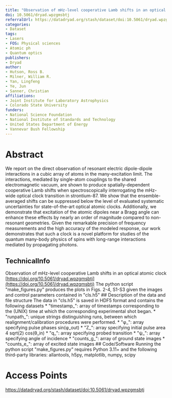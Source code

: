 ```yaml
---
title: "Observation of mHz-level cooperative Lamb shifts in an optical atomic clock"
doi: 10.5061/dryad.wpzgmsbtj
referralUrl: https://datadryad.org/stash/dataset/doi:10.5061/dryad.wpzgmsbtj
categories:
- Dataset
tags:
- Lasers
- FOS: Physical sciences
- Atomic ph
- Quantum optics
publishers:
- Dryad
author:
- Hutson, Ross B.
- Milner, William R.
- Yan, Lingfeng
- Ye, Jun
- Sanner, Christian
affiliations:
- Joint Institute for Laboratory Astrophysics
- Colorado State University
funders:
- National Science Foundation
- National Institute of Standards and Technology
- United States Department of Energy
- Vannevar Bush Fellowship
---
```


# Abstract
We report on the direct observation of resonant electric dipole-dipole interactions in a cubic array of atoms in the many-excitation limit. The interactions, mediated by single-atom couplings to the shared electromagnetic vacuum, are shown to produce spatially-dependent cooperative Lamb shifts when spectroscopically interrogating the mHz-wide optical clock transition in strontium-87. We show that the ensemble-averaged shifts can be suppressed below the level of evaluated systematic uncertainties for state-of-the-art optical atomic clocks. Additionally, we demonstrate that excitation of the atomic dipoles near a Bragg angle can enhance these effects by nearly an order of magnitude compared to non-resonant geometries. Given the remarkable precision of frequency measurements and the high accuracy of the modeled response, our work demonstrates that such a clock is a novel platform for studies of the quantum many-body physics of spins with long-range interactions mediated by propagating photons.

## TechnicalInfo
Observation of mHz-level cooperative Lamb shifts in an optical atomic clock [https://doi.org/10.5061/dryad.wpzgmsbtj](https://doi.org/10.5061/dryad.wpzgmsbtj) The python script "make\_figures.py" produces the plots in Figs. 2-4, S1-S3 given the images and control parameters contained in "cls.h5" ## Description of the data and file structure The data in "cls.h5" is saved in HDF5 format and contains the following datasets * "timestamp\_": array of timestamps corresponding to the (UNIX) time at which the corresponding experimental shot began. * "runpath\_": unique strings distinguishing runs, between which realignment/calibration procedures were performed. * "φ\_": array specifying pulse phases sin(φ\_out) * "Z\_": array specifying initial pulse area 4 sqrt(2) cos(θ\_in) * "q\_": array specifying probed transition * "ψ\_": array specifying angle of incidence * "counts\_g\_": array of ground state images * "counts\_e\_": array of excited state images ## Code/Software Running the python script "make\_figures.py" requires Python 3.11+ and the following third-party libraries: allantools, h5py, matplotlib, numpy, scipy

# Access Points
https://datadryad.org/stash/dataset/doi:10.5061/dryad.wpzgmsbtj